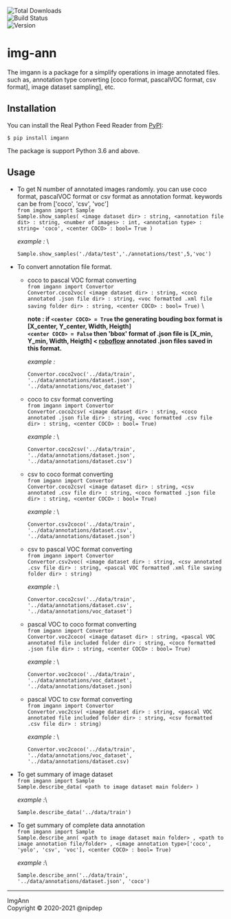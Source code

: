 ![Total Downloads](https://static.pepy.tech/personalized-badge/imgann?period=total&units=international_system&left_color=black&right_color=orange&left_text=Downloads)\
![Build Status](https://travis-ci.com/nipdep/img-ann.svg?branch=main)\
![Version](https://img.shields.io/pypi/v/imgann)

# img-ann

The imgann is a package for a simplify operations in image annotated files.
such as, annotation type converting \[coco format, pascalVOC format, csv format], image dataset sampling], etc.


## Installation
You can install the Real Python Feed Reader from [PyPI](https://pypi.org/project/imgann/):
```
$ pip install imgann
```
The package is support Python 3.6 and above.
 
## Usage

 
 - To get N number of annotated images randomly.
    you can use coco format, pascalVOC format or csv format as annotation format.
    <annotation type> keywords can be from \['coco', 'csv', 'voc'] \
    `from imgann import Sample` \
    `Sample.show_samples( <image dataset dir> : string, <annotation file dit> : string, <number of images> : int, <annotation type> : string= 'coco', <center COCO> : bool= True )`
 
      _example :_ \
      ```
      Sample.show_samples('./data/test','./annotations/test',5,'voc')
      ```
    
 - To convert annotation file format.
    - coco to pascal VOC format converting\
    `from imgann import Convertor` \
    `Convertor.coco2voc( <image dataset dir> : string, <coco annotated .json file dir> : string, <voc formatted .xml file saving folder dir> : string, <center COCO> : bool= True)` \
 
        __note : if `<center COCO> = True` the generating bouding box format is [X_center, Y_center, Width, Heigth] \
                    `<center COCO> = False` then 'bbox' format of .json file is [X_min, Y_min, Width, Heigth]  < [roboflow](https://app.roboflow.com/) annotated .json files                         saved in this format.__
                   
        _example :_  
        ```                                                                                                                                             
        Convertor.coco2voc('../data/train', '../data/annotations/dataset.json', '../data/annotations/voc_dataset')
        ```                                                                                                                                              
    
    - coco to csv format converting\
    `from imgann import Convertor` \
    `Convertor.coco2csv( <image dataset dir> : string, <coco annotated .json file dir> : string, <voc formatted .csv file dir> : string, <center COCO> : bool= True)` 
         
        _example :_ \
        ```
        Convertor.coco2csv('../data/train', '../data/annotations/dataset.json', '../data/annotations/dataset.csv')
        ```
    
 
    - csv to coco format converting\
    `from imgann import Convertor` \
    `Convertor.coco2csv( <image dataset dir> : string, <csv annotated .csv file dir> : string, <coco formatted .json file dir> : string, <center COCO> : bool= True)` 

        _example :_ \
        ```
        Convertor.csv2coco('../data/train', '../data/annotations/dataset.csv', '../data/annotations/dataset.json')
        ```
         
    - csv to pascal VOC format converting\
    `from imgann import Convertor` \
    `Convertor.csv2voc( <image dataset dir> : string, <csv annotated .csv file dir> : string, <pascal VOC formatted .xml file saving folder dir> : string)` 

        _example :_ \
        ```
        Convertor.coco2csv('../data/train', '../data/annotations/dataset.csv', '../data/annotations/voc_dataset')
        ```
       
    - pascal VOC to coco format converting\
    `from imgann import Convertor` \
    `Convertor.voc2coco( <image dataset dir> : string, <pascal VOC annotated file included folder dir> : string, <coco formatted .json file dir> : string, <center COCO> : bool= True)`
    
        _example :_ \
        ```
        Convertor.voc2coco('../data/train', '../data/annotations/voc_dataset', '../data/annotations/dataset.json)
        ```
        
     - pascal VOC to csv format converting\
    `from imgann import Convertor` \
    `Convertor.voc2csv( <image dataset dir> : string, <pascal VOC annotated file included folder dir> : string, <csv formatted .csv file dir> : string)`
    
        _example :_ \
        ```
        Convertor.voc2coco('../data/train', '../data/annotations/voc_dataset', '../data/annotations/dataset.csv)
        ```
    
    
  - To get summary of image dataset\
  `from imgann import Sample`\
  `Sample.describe_data( <path to image dataset main folder> )`
  
      _example :_\
      ```
      Sample.describe_data('../data/train')
      ```
   
  - To get summary of complete data annotation\
  `from imgann import Sample`\
  `Sample.describe_ann( <path to image dataset main folder> , <path to image annotation file/folder> , <image annotation type>['coco', 'yolo', 'csv', 'voc'], <center COCO> : bool= True)`
  
     _example :_\
     ```
     Sample.describe_ann('../data/train', '../data/annotations/dataset.json', 'coco')
     ```
* * *
ImgAnn \
Copyright &copy; 2020-2021 @nipdep
